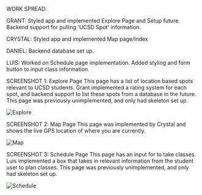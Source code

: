 WORK SPREAD:

GRANT: Styled app and implemented Explore Page and Setup future Backend support for pulling 'UCSD Spot' information.

CRYSTAL: Styled app and implemented Map page/Index

DANIEL: Backend database set up.

LUIS: Worked on Schedule page implementation. Added styling and form button to input class information.

SCREENSHOT 1: Explore Page
This page has a list of location based spots relevant to UCSD students. Grant implemented a rating system for each spot,
and backend support to list these spots from a database in the future. This page was previously unimplemented, and only
had skeleton set up.

![Explore](https://github.com/dssung/COGS121-NONAME/blob/master/Planning/MS7images/explore.png)


SCREENSHOT 2: Map Page
This page was implemented by Crystal and shows the live GPS location of where you are currently. 

![Map](https://github.com/dssung/COGS121-NONAME/blob/master/Planning/MS7images/map.png)


SCREENSHOT 3: Schedule Page
This page has an input for to take classes. Luis implemented a box that takes in relevant information from the student user to 
plan classes. This page was previously unimplemented, and only had skeleton set up.

![Schedule](https://github.com/dssung/COGS121-NONAME/blob/master/Planning/MS7images/schedule.png)
